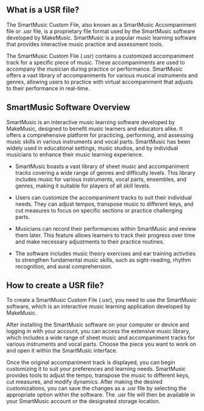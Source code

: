 ## What is a USR file?

The SmartMusic Custom File, also known as a SmartMusic Accompaniment file or .usr file, is a proprietary file format used by the SmartMusic software developed by MakeMusic. SmartMusic is a popular music learning software that provides interactive music practice and assessment tools.

The SmartMusic Custom File (.usr) contains a customized accompaniment track for a specific piece of music. These accompaniments are used to accompany the musician during practice or performance. SmartMusic offers a vast library of accompaniments for various musical instruments and genres, allowing users to practice with virtual accompaniment that adjusts to their performance in real-time.

## SmartMusic Software Overview

SmartMusic is an interactive music learning software developed by MakeMusic, designed to benefit music learners and educators alike. It offers a comprehensive platform for practicing, performing, and assessing music skills in various instruments and vocal parts. SmartMusic has been widely used in educational settings, music studios, and by individual musicians to enhance their music learning experience.

- SmartMusic boasts a vast library of sheet music and accompaniment tracks covering a wide range of genres and difficulty levels. This library includes music for various instruments, vocal parts, ensembles, and genres, making it suitable for players of all skill levels.

- Users can customize the accompaniment tracks to suit their individual needs. They can adjust tempos, transpose music to different keys, and cut measures to focus on specific sections or practice challenging parts.

- Musicians can record their performances within SmartMusic and review them later. This feature allows learners to track their progress over time and make necessary adjustments to their practice routines.

- The software includes music theory exercises and ear training activities to strengthen fundamental music skills, such as sight-reading, rhythm recognition, and aural comprehension.

## How to create a USR file?

To create a SmartMusic Custom File (.usr), you need to use the SmartMusic software, which is an interactive music learning application developed by MakeMusic. 

After installing the SmartMusic software on your computer or device and logging in with your account, you can access the extensive music library, which includes a wide range of sheet music and accompaniment tracks for various instruments and vocal parts. Choose the piece you want to work on and open it within the SmartMusic interface. 

Once the original accompaniment track is displayed, you can begin customizing it to suit your preferences and learning needs. SmartMusic provides tools to adjust the tempo, transpose the music to different keys, cut measures, and modify dynamics. After making the desired customizations, you can save the changes as a .usr file by selecting the appropriate option within the software. The .usr file will then be available in your SmartMusic account or the designated storage location.
